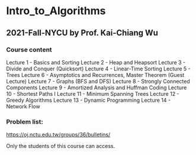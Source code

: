 # Intro_to_Algorithms
## 2021-Fall-NYCU by Prof. Kai-Chiang Wu

### Course content
Lecture 1 - Basics and Sorting
Lecture 2 - Heap and Heapsort
Lecture 3 - Divide and Conquer (Quicksort)
Lecture 4 - Linear-Time Sorting
Lecture 5 - Trees
Lecture 6 - Asymptotics and Recurrences, Master Theorem (Guest Lecture)
Lecture 7 - Graphs (BFS and DFS)
Lecture 8 - Strongly Connected Components
Lecture 9 - Amortized Analysis and Huffman Coding
Lecture 10 - Shortest Paths I
Lecture 11 - Minimum Spanning Trees
Lecture 12 - Greedy Algorithms
Lecture 13 - Dynamic Programming
Lecture 14 - Network Flow

### Problem list:
https://oj.nctu.edu.tw/groups/36/bulletins/

Only the students of this course can access.
